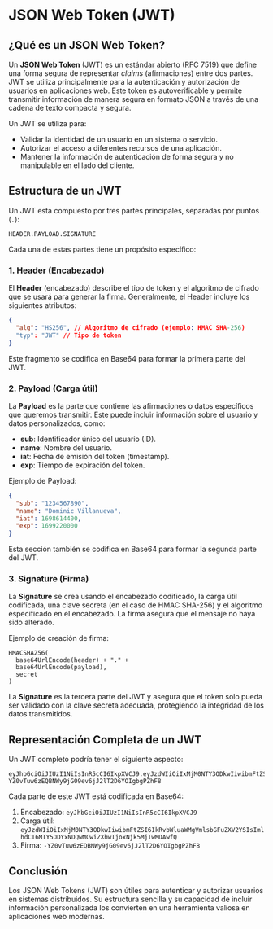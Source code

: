 
# JSON Web Token (JWT)

## ¿Qué es un JSON Web Token?

Un **JSON Web Token** (JWT) es un estándar abierto (RFC 7519) que define una forma segura de representar *claims* (afirmaciones) entre dos partes. JWT se utiliza principalmente para la autenticación y autorización de usuarios en aplicaciones web. Este token es autoverificable y permite transmitir información de manera segura en formato JSON a través de una cadena de texto compacta y segura.

Un JWT se utiliza para:
- Validar la identidad de un usuario en un sistema o servicio.
- Autorizar el acceso a diferentes recursos de una aplicación.
- Mantener la información de autenticación de forma segura y no manipulable en el lado del cliente.

## Estructura de un JWT

Un JWT está compuesto por tres partes principales, separadas por puntos (`.`):

```
HEADER.PAYLOAD.SIGNATURE
```

Cada una de estas partes tiene un propósito específico:

### 1. Header (Encabezado)

El **Header** (encabezado) describe el tipo de token y el algoritmo de cifrado que se usará para generar la firma. Generalmente, el Header incluye los siguientes atributos:

```json
{
  "alg": "HS256", // Algoritmo de cifrado (ejemplo: HMAC SHA-256)
  "typ": "JWT" // Tipo de token
}
```

Este fragmento se codifica en Base64 para formar la primera parte del JWT.

### 2. Payload (Carga útil)

La **Payload** es la parte que contiene las afirmaciones o datos específicos que queremos transmitir. Este puede incluir información sobre el usuario y datos personalizados, como:

- **sub**: Identificador único del usuario (ID).
- **name**: Nombre del usuario.
- **iat**: Fecha de emisión del token (timestamp).
- **exp**: Tiempo de expiración del token.

Ejemplo de Payload:

```json
{
  "sub": "1234567890",
  "name": "Dominic Villanueva",
  "iat": 1698614400,
  "exp": 1699220000
}
```

Esta sección también se codifica en Base64 para formar la segunda parte del JWT.

### 3. Signature (Firma)

La **Signature** se crea usando el encabezado codificado, la carga útil codificada, una clave secreta (en el caso de HMAC SHA-256) y el algoritmo especificado en el encabezado. La firma asegura que el mensaje no haya sido alterado. 

Ejemplo de creación de firma:

```text
HMACSHA256(
  base64UrlEncode(header) + "." +
  base64UrlEncode(payload),
  secret
)
```

La **Signature** es la tercera parte del JWT y asegura que el token solo pueda ser validado con la clave secreta adecuada, protegiendo la integridad de los datos transmitidos.

## Representación Completa de un JWT

Un JWT completo podría tener el siguiente aspecto:

```
eyJhbGciOiJIUzI1NiIsInR5cCI6IkpXVCJ9.eyJzdWIiOiIxMjM0NTY3ODkwIiwibmFtZSI6IkRvbWluaWMgVmlsbGFuZXV2YSIsImlhdCI6MTY5ODYxNDQwMCwiZXhwIjoxNjk5MjIwMDAwfQ.-YZ0vTuw6zEQBNWy9jG09ev6jJ2lT2D6YOIgbgPZhF8
```

Cada parte de este JWT está codificada en Base64:
1. Encabezado: `eyJhbGciOiJIUzI1NiIsInR5cCI6IkpXVCJ9`
2. Carga útil: `eyJzdWIiOiIxMjM0NTY3ODkwIiwibmFtZSI6IkRvbWluaWMgVmlsbGFuZXV2YSIsImlhdCI6MTY5ODYxNDQwMCwiZXhwIjoxNjk5MjIwMDAwfQ`
3. Firma: `-YZ0vTuw6zEQBNWy9jG09ev6jJ2lT2D6YOIgbgPZhF8`

## Conclusión

Los JSON Web Tokens (JWT) son útiles para autenticar y autorizar usuarios en sistemas distribuidos. Su estructura sencilla y su capacidad de incluir información personalizada los convierten en una herramienta valiosa en aplicaciones web modernas.
